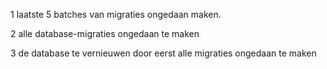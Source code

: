 1
laatste 5 batches van migraties ongedaan maken.

2
alle database-migraties ongedaan te maken

3
de database te vernieuwen door eerst alle migraties ongedaan te maken
